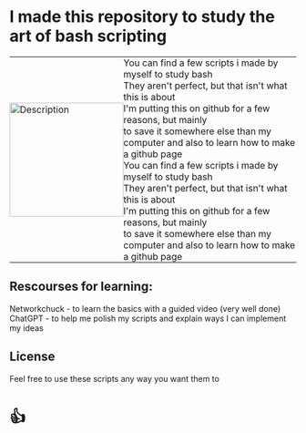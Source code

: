 # I made this repository to study the art of bash scripting <br/>
<table>
  <tr>
    <td style="border: none; padding: 0;"><img src="https://i0.wp.com/cachecrew.com/blog/wp-content/uploads/2023/03/kisspng-bash-shell-script-command-line-interface-z-shell-5b3df572212d73.0687702015307871861359.png?resize=150%2C150&ssl=1" alt="Description" width="200"/></td>
    <td style="border: none; padding: 0; "vertical-align:middle;">
      You can find a few scripts i made by myself to study bash<br/>
      They aren't perfect, but that isn't what this is about<br/>
      I'm putting this on github for a few reasons, but mainly<br/>
      to save it somewhere else than my computer and also to learn how to make a github page <br/>
      You can find a few scripts i made by myself to study bash<br/>
      They aren't perfect, but that isn't what this is about<br/>
      I'm putting this on github for a few reasons, but mainly<br/>
      to save it somewhere else than my computer and also to learn how to make a github page <br/>
    </td>
  </tr>
</table>

## Rescourses for learning:<br/>
Networkchuck - to learn the basics with a guided video (very well done)<br/>
ChatGPT - to help me polish my scripts and explain ways I can implement my ideas<br/>

## License<br/>
Feel free to use these scripts any way you want them to
# 👍
